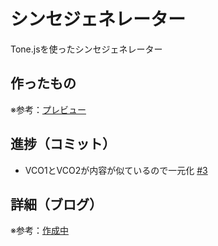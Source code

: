# シンセジェネレーター

Tone.jsを使ったシンセジェネレーター

## 作ったもの

※参考：[プレビュー]()

## 進捗（コミット）

- VCO1とVCO2が内容が似ているので一元化 [#3](https://github.com/ryo-i/synth-generator/issues/3)

## 詳細（ブログ）

※参考：[作成中]()